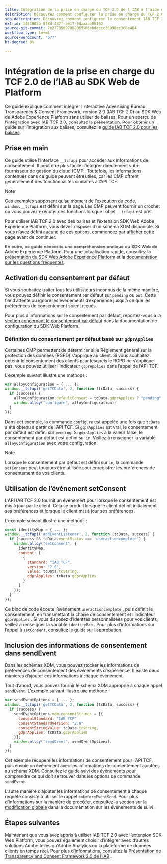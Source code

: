 ```yaml
---
title: Intégration de la prise en charge du TCF 2.0 de l’IAB à l’aide du SDK Web de Adobe Experience Platform
description: Découvrez comment configurer la prise en charge du TCF 2.0 de l’IAB pour votre site web sans utiliser de balises.
seo-description: Découvrez comment configurer le consentement IAB TCF 2.0 avec le SDK Web Adobe Experience Platform
exl-id: 14f1802a-0f8d-487f-ae17-5daaaab05162
source-git-commit: 7e27735697882065566ebdeccc36998ec368e404
workflow-type: tm+mt
source-wordcount: '677'
ht-degree: 0%

---
```


# Intégration de la prise en charge du TCF 2.0 de l’IAB au SDK Web de Platform

Ce guide explique comment intégrer l’Interactive Advertising Bureau Transparency &amp; Consent Framework, version 2.0 (IAB TCF 2.0) au SDK Web de Adobe Experience Platform sans utiliser de balises. Pour un aperçu de l’intégration avec IAB TCF 2.0, consultez la [présentation](./overview.md). Pour obtenir un guide sur l’intégration aux balises, consultez le [guide IAB TCF 2.0 pour les balises](./with-launch.md).

## Prise en main

Ce guide utilise l’interface `__tcfapi` pour accéder aux informations de consentement. Il peut être plus facile d’intégrer directement votre fournisseur de gestion du cloud (CMP). Toutefois, les informations contenues dans ce guide peuvent être utiles, car les CMP offrent généralement des fonctionnalités similaires à l’API TCF.

>[!NOTE]
>
>Ces exemples supposent qu’au moment de l’exécution du code, `window.__tcfapi` est défini sur la page. Les CMP peuvent fournir un crochet où vous pouvez exécuter ces fonctions lorsque l’objet `__tcfapi` est prêt.

Pour utiliser IAB TCF 2.0 avec des balises et l’extension SDK Web Adobe Experience Platform, vous devez disposer d’un schéma XDM disponible. Si vous n’avez défini aucune de ces options, commencez par afficher cette page avant de continuer.

En outre, ce guide nécessite une compréhension pratique du SDK Web de Adobe Experience Platform. Pour une actualisation rapide, consultez la [présentation du SDK Web Adobe Experience Platform](../../home.md) et la [documentation sur les questions fréquentes](../../web-sdk-faq.md).

## Activation du consentement par défaut

Si vous souhaitez traiter tous les utilisateurs inconnus de la même manière, vous pouvez définir le consentement par défaut sur `pending` ou `out`. Cette file d’attente ou ignore les événements d’expérience jusqu’à ce que les préférences de consentement soient reçues.

Pour plus d’informations sur le consentement par défaut, reportez-vous à la [section concernant le consentement par défaut](../../fundamentals/configuring-the-sdk.md#default-consent) dans la documentation de configuration du SDK Web Platform.

### Définition du consentement par défaut basé sur `gdprApplies`

Certaines CMP permettent de déterminer si le Règlement général sur la protection des données (RGPD) s’applique au client. Si vous souhaitez obtenir le consentement des clients pour lesquels le RGPD ne s’applique pas, vous pouvez utiliser l’indicateur `gdprApplies` dans l’appel de l’API TCF.

L’exemple suivant illustre une méthode :

```javascript
var alloyConfiguration = { ... };
window.__tcfapi('getTCData', 2, function (tcData, success) {
  if (success) {
    alloyConfiguration.defaultConsent = tcData.gdprApplies ? "pending" : "in";
    window.alloy("configure", alloyConfiguration);
  }
});
```

Dans cet exemple, la commande `configure` est appelée une fois que `tcData` a été obtenu à partir de l’API TCF. Si `gdprApplies` est vrai, le consentement par défaut est défini sur `pending`. Si `gdprApplies` a la valeur false, le consentement par défaut est défini sur `in`. Veillez à renseigner la variable `alloyConfiguration` avec votre configuration.

>[!NOTE]
>
>Lorsque le consentement par défaut est défini sur `in`, la commande `setConsent` peut toujours être utilisée pour enregistrer les préférences de consentement de vos clients.

## Utilisation de l’événement setConsent

L’API IAB TCF 2.0 fournit un événement pour lorsque le consentement est mis à jour par le client. Cela se produit lorsque le client définit initialement ses préférences et lorsque le client met à jour ses préférences.

L’exemple suivant illustre une méthode :

```javascript
const identityMap = { ... };
window.__tcfapi('addEventListener', 2, function (tcData, success) {
  if (success && tcData.eventStatus === 'useractioncomplete') {
    window.alloy("setConsent", {
      identityMap,
      consent: [
        {
          standard: "IAB TCF",
          version: "2.0",
          value: tcData.tcString,
          gdprApplies: tcData.gdprApplies
        }
      ]
    });
  }
});
```

Ce bloc de code écoute l’événement `useractioncomplete` , puis définit le consentement, en transmettant la chaîne de consentement et l’indicateur `gdprApplies` . Si vous disposez d’identités personnalisées pour vos clients, veillez à renseigner la variable `identityMap` . Pour plus d’informations sur l’appel à `setConsent`, consultez le guide sur [l’approbation](../../consent/supporting-consent.md).

## Inclusion des informations de consentement dans sendEvent

Dans les schémas XDM, vous pouvez stocker les informations de préférences de consentement des événements d’expérience. Il existe deux manières d’ajouter ces informations à chaque événement.

Tout d’abord, vous pouvez fournir le schéma XDM approprié à chaque appel `sendEvent`. L’exemple suivant illustre une méthode :

```javascript
var sendEventOptions = { ... };
window.__tcfapi('getTCData', 2, function (tcData, success) {
  if (success) {
    sendEventOptions.xdm.consentStrings = [{
      consentStandard: "IAB TCF"
      consentStandardVersion: "2.0"
      consentStringValue: tcData.tcString,
      gdprApplies: tcData.gdprApplies
    }];
    window.alloy("sendEvent", sendEventOptions);
  }
});
```

Cet exemple récupère les informations de consentement pour l’API TCF, puis envoie un événement avec les informations de consentement ajoutées au schéma XDM. Consultez le guide [suivi des événements](../../fundamentals/tracking-events.md) pour comprendre ce qui doit se trouver dans les options de commande `sendEvent`.

L’autre manière d’ajouter les informations de consentement à chaque requête consiste à utiliser le rappel `onBeforeEventSend`. Pour plus d’informations sur la manière de procéder, consultez la section sur la [modification globale](../../fundamentals/tracking-events.md#modifying-events-globally) dans la documentation sur les événements de suivi .

## Étapes suivantes

Maintenant que vous avez appris à utiliser IAB TCF 2.0 avec l’extension SDK Web Platform, vous pouvez également choisir d’intégrer avec d’autres solutions Adobe telles qu’Adobe Analytics ou la plateforme de données clients en temps réel. Pour plus d’informations, consultez la [Présentation de Transparency and Consent Framework 2.0 de l’IAB](./overview.md) .
